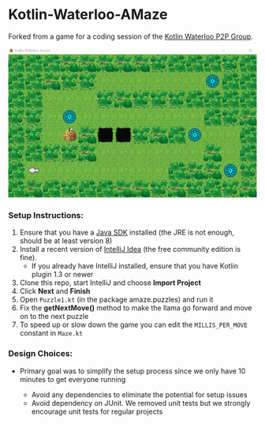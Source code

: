 # Kotlin-Waterloo-AMaze
Forked from a game for a coding session of the [Kotlin Waterloo P2P Group].

![picture](/src/main/resources/images/Capture.PNG)

### Setup Instructions:
1. Ensure that you have a [Java SDK] installed (the JRE is not enough, should be at least version 8)
2. Install a recent version of [IntelliJ Idea] (the free community edition is fine).
    * If you already have IntelliJ installed, ensure that you have Kotlin plugin 1.3 or newer
3. Clone this repo, start IntelliJ and choose **Import Project**
4. Click **Next** and **Finish**
5. Open `Puzzle1.kt` (in the package amaze.puzzles) and run it
6. Fix the **getNextMove()** method to make the llama go forward and move on to the next puzzle
7. To speed up or slow down the game you can edit the `MILLIS_PER_MOVE` constant in `Maze.kt`

### Design Choices:
* Primary goal was to simplify the setup process since we only have 10 minutes to get everyone running
    * Avoid any dependencies to eliminate the potential for setup issues
    * Avoid dependency on JUnit.  We removed unit tests but we strongly encourage unit tests for regular projects

   [Kotlin Waterloo P2P Group]: https://www.meetup.com/Kotlin-Waterloo-P2P/
   [Java SDK]: https://adoptopenjdk.net/
   [IntelliJ Idea]: https://www.jetbrains.com/idea/
   
